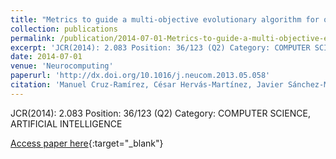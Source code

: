 ```yaml
---
title: "Metrics to guide a multi-objective evolutionary algorithm for ordinal classification"
collection: publications
permalink: /publication/2014-07-01-Metrics-to-guide-a-multi-objective-evolutionary-algorithm-for-ordinal-classification
excerpt: 'JCR(2014): 2.083 Position: 36/123 (Q2) Category: COMPUTER SCIENCE, ARTIFICIAL INTELLIGENCE'
date: 2014-07-01
venue: 'Neurocomputing'
paperurl: 'http://dx.doi.org/10.1016/j.neucom.2013.05.058'
citation: 'Manuel Cruz-Ramírez, César Hervás-Martínez, Javier Sánchez-Monedero, **Pedro Antonio Gutiérrez, **, &quot;Metrics to guide a multi-objective evolutionary algorithm for ordinal classification.&quot; Neurocomputing, Vol. 135, 2014, pp.21--31.'
---
```

JCR(2014): 2.083 Position: 36/123 (Q2) Category: COMPUTER SCIENCE, ARTIFICIAL INTELLIGENCE

[Access paper here](http://dx.doi.org/10.1016/j.neucom.2013.05.058){:target="_blank"}
